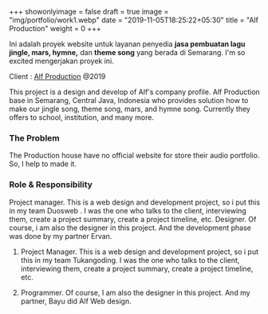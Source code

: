+++
showonlyimage = false
draft = true
image = "img/portfolio/work1.webp"
date = "2019-11-05T18:25:22+05:30"
title = "Alf Production"
weight = 0
+++

Ini adalah proyek website untuk layanan penyedia **jasa pembuatan lagu jingle, mars, hymne,** dan **theme song** yang berada di Semarang. I'm so excited mengerjakan proyek ini.

<!--more-->

Client : [Alf Production](https://alfproduction.com)
@2019

This project is a design and develop of Alf's company profile. Alf Production base in Semarang, Central Java, Indonesia who provides solution how to make our jingle song, theme song, mars, and hymne song. Currently they offers to school, institution, and many more.

### The Problem

The Production house have no official website for store their audio portfolio. So, I help to made it.

### Role & Responsibility

Project manager. This is a web design and development project, so i put this in my team Duosweb . I was the one who talks to the client, interviewing them, create a project summary, create a project timeline, etc.
Designer. Of course, i am also the designer in this project. And the development phase was done by my partner Ervan.

1. Project Manager. This is a web design and development project, so i put this in my team Tukangoding. I was the one who talks to the client, interviewing them, create a project summary, create a project timeline, etc.

2. Programmer. Of course, I am also the designer in this project. And my partner, Bayu did Alf Web design.
